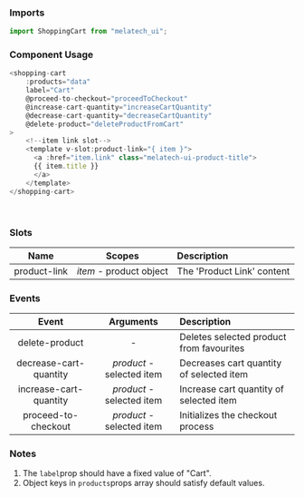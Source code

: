 ### Imports
```js
import ShoppingCart from "melatech_ui";
```

### Component Usage
```js
<shopping-cart
    :products="data"
    label="Cart"
    @proceed-to-checkout="proceedToCheckout"
    @increase-cart-quantity="increaseCartQuantity"
    @decrease-cart-quantity="decreaseCartQuantity"
    @delete-product="deleteProductFromCart"
>
    <!--item link slot-->
    <template v-slot:product-link="{ item }">
      <a :href="item.link" class="melatech-ui-product-title">
      {{ item.title }}
      </a>
    </template>
</shopping-cart>
```
<br>

### Slots

| Name                 | Scopes                   | Description                                      |
| :---------------------: |:---------------------------:| :----------------------------------------------- |
| product-link      | *item* - product object   |  The 'Product Link' content       |

### Events

| Event                 | Arguments                   | Description                                      |
| :---------------------: |:---------------------------:| :----------------------------------------------- |
| delete-product     | -   |  Deletes selected product from favourites        |
| decrease-cart-quantity        | *product* - selected item   |  Decreases cart quantity of selected item   |
| increase-cart-quantity        | *product* - selected item   |  Increase cart quantity of selected item  |
| proceed-to-checkout      | *product* - selected item   |  Initializes the checkout process   |


### Notes
1. The `label`prop should have a fixed value of "Cart".
2. Object keys in `products`props array should satisfy default values.

